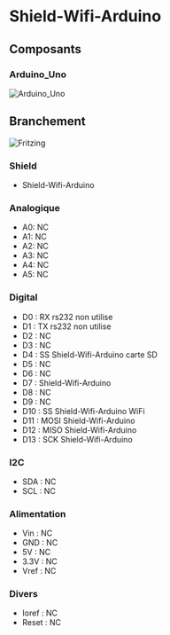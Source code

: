 # Shield-Wifi-Arduino

## Composants

### Arduino_Uno
![Arduino_Uno]()

## Branchement
![Fritzing]()

### Shield
* Shield-Wifi-Arduino

### Analogique
* A0: NC
* A1: NC
* A2: NC
* A3: NC
* A4: NC
* A5: NC

### Digital
* D0 : RX rs232 non utilise
* D1 : TX rs232 non utilise
* D2 : NC
* D3 : NC
* D4 : SS Shield-Wifi-Arduino carte SD
* D5 : NC
* D6 : NC
* D7 : Shield-Wifi-Arduino
* D8 : NC
* D9 : NC
* D10 : SS Shield-Wifi-Arduino WiFi
* D11 : MOSI Shield-Wifi-Arduino
* D12 : MISO Shield-Wifi-Arduino
* D13 : SCK Shield-Wifi-Arduino

### I2C
* SDA : NC
* SCL : NC

### Alimentation
* Vin : NC
* GND : NC
* 5V : NC
* 3.3V : NC
* Vref : NC

### Divers 
* Ioref : NC
* Reset : NC